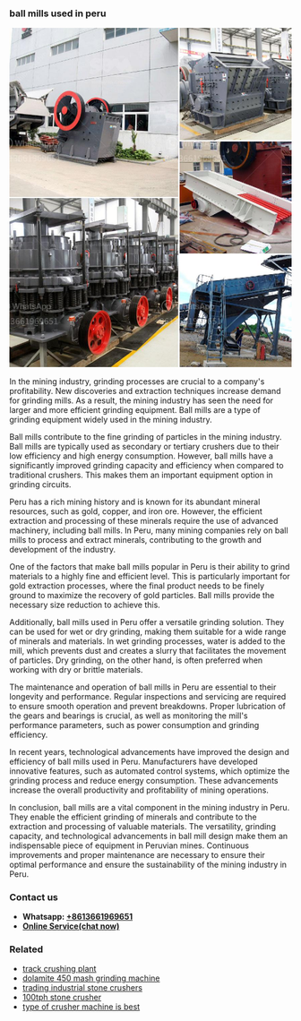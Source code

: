 <h3>ball mills used in peru</h3><img src='1706755430.jpg' alt=''><p>In the mining industry, grinding processes are crucial to a company's profitability. New discoveries and extraction techniques increase demand for grinding mills. As a result, the mining industry has seen the need for larger and more efficient grinding equipment. Ball mills are a type of grinding equipment widely used in the mining industry.</p><p>Ball mills contribute to the fine grinding of particles in the mining industry. Ball mills are typically used as secondary or tertiary crushers due to their low efficiency and high energy consumption. However, ball mills have a significantly improved grinding capacity and efficiency when compared to traditional crushers. This makes them an important equipment option in grinding circuits.</p><p>Peru has a rich mining history and is known for its abundant mineral resources, such as gold, copper, and iron ore. However, the efficient extraction and processing of these minerals require the use of advanced machinery, including ball mills. In Peru, many mining companies rely on ball mills to process and extract minerals, contributing to the growth and development of the industry.</p><p>One of the factors that make ball mills popular in Peru is their ability to grind materials to a highly fine and efficient level. This is particularly important for gold extraction processes, where the final product needs to be finely ground to maximize the recovery of gold particles. Ball mills provide the necessary size reduction to achieve this.</p><p>Additionally, ball mills used in Peru offer a versatile grinding solution. They can be used for wet or dry grinding, making them suitable for a wide range of minerals and materials. In wet grinding processes, water is added to the mill, which prevents dust and creates a slurry that facilitates the movement of particles. Dry grinding, on the other hand, is often preferred when working with dry or brittle materials.</p><p>The maintenance and operation of ball mills in Peru are essential to their longevity and performance. Regular inspections and servicing are required to ensure smooth operation and prevent breakdowns. Proper lubrication of the gears and bearings is crucial, as well as monitoring the mill's performance parameters, such as power consumption and grinding efficiency.</p><p>In recent years, technological advancements have improved the design and efficiency of ball mills used in Peru. Manufacturers have developed innovative features, such as automated control systems, which optimize the grinding process and reduce energy consumption. These advancements increase the overall productivity and profitability of mining operations.</p><p>In conclusion, ball mills are a vital component in the mining industry in Peru. They enable the efficient grinding of minerals and contribute to the extraction and processing of valuable materials. The versatility, grinding capacity, and technological advancements in ball mill design make them an indispensable piece of equipment in Peruvian mines. Continuous improvements and proper maintenance are necessary to ensure their optimal performance and ensure the sustainability of the mining industry in Peru.</p><h3>Contact us</h3><ul><li><strong>Whatsapp:&nbsp;<a href="https://wa.me/8613661969651">+8613661969651</a></strong></li><li><a href="https://swt.shibang-china.com/?git&amp;zhl&amp;ball mills used in peru"><strong>Online Service(chat now)</strong></a></li></ul><h3>Related</h3><ul><li><a href='track crushing plant.md'>track crushing plant</a></li><li><a href='dolamite 450 mash grinding machine.md'>dolamite 450 mash grinding machine</a></li><li><a href='trading industrial stone crushers.md'>trading industrial stone crushers</a></li><li><a href='100tph stone crusher.md'>100tph stone crusher</a></li><li><a href='type of crusher machine is best.md'>type of crusher machine is best</a></li></ul>